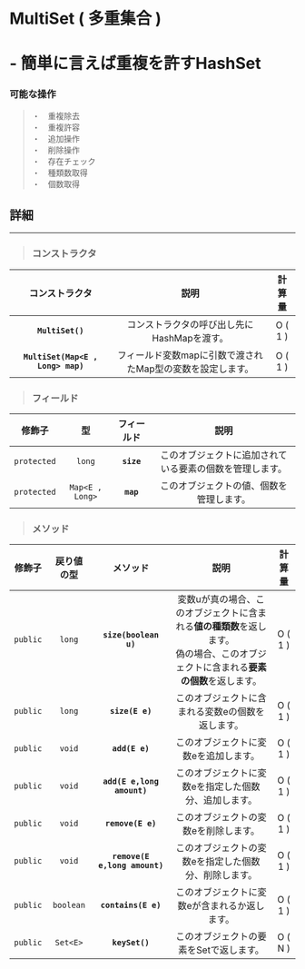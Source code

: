 # MultiSet (  多重集合 )
# - 簡単に言えば重複を許すHashSet
### 可能な操作
> ・　重複除去　\
> ・　重複許容 \
> ・　追加操作 \
> ・　削除操作 \
> ・　存在チェック \
> ・　種類数取得 \
> ・　個数取得

## 詳細
---
> ### コンストラクタ
|コンストラクタ|説明|計算量|
|:---:|:---:|:---:|
|**`MultiSet()`**|コンストラクタの呼び出し先にHashMapを渡す。|O ( 1 )|
|**`MultiSet(Map<E , Long> map)`**|フィールド変数mapに引数で渡されたMap型の変数を設定します。|O ( 1 )|
> ### フィールド
|修飾子|型|フィールド|説明|
|:---:|:---:|:---:|:---:|
|`protected`|`long`|**`size`**|このオブジェクトに追加されている要素の個数を管理します。|
|`protected`|`Map<E , Long>`|**`map`**|このオブジェクトの値、個数を管理します。|
> ### メソッド
|修飾子|戻り値の型|メソッド|説明|計算量|
|:---:|:---:|:---:|:---:|:---:|
|`public`|`long`|**`size(boolean u)`**|変数uが真の場合、このオブジェクトに含まれる**値の種類数**を返します。<br> 偽の場合、このオブジェクトに含まれる**要素の個数**を返します。<br> |O ( 1 )|
|`public`|`long`|**`size(E e)`**|このオブジェクトに含まれる変数eの個数を返します。|O ( 1 )|
|`public`|`void`|**`add(E e)`**|このオブジェクトに変数eを追加します。|O ( 1 )|
|`public`|`void`|**`add(E e,long amount)`**|このオブジェクトに変数eを指定した個数分、追加します。|O ( 1 )|
|`public`|`void`|**`remove(E e)`**|このオブジェクトの変数eを削除します。|O ( 1 )|
|`public`|`void`|**`remove(E e,long amount)`**|このオブジェクトの変数eを指定した個数分、削除します。|O ( 1 )|
|`public`|`boolean`|**`contains(E e)`**|このオブジェクトに変数eが含まれるか返します。|O ( 1 )|
|`public`|`Set<E>`|**`keySet()`**|このオブジェクトの要素をSetで返します。|O ( N )|
